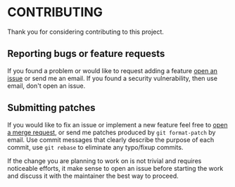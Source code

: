 # CONTRIBUTING

Thank you for considering contributing to this project.

## Reporting bugs or feature requests

If you found a problem or would like to request adding a feature [open an
issue](https://gitlab.com/shaydo/go-filesort/issues) or send me an email. If you
found a security vulnerability, then use email, don't open an issue.

## Submitting patches

If you would like to fix an issue or implement a new feature feel free to [open
a merge request](https://gitlab.com/shaydo/go-filesort/merge_requests), or send me
patches produced by `git format-patch` by email. Use commit messages that
clearly describe the purpose of each commit, use `git rebase` to eliminate any
typo/fixup commits.

If the change you are planning to work on is not trivial and requires
noticeable efforts, it make sense to open an issue before starting the work and
discuss it with the maintainer the best way to proceed.
